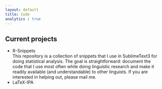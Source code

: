 ```yaml
---
layout: default
title: Code
analytics : true
---
```


## Current projects

- R-Snippets  
  This repository is a collection of snippets that I use in SublimeText3 for doing statistical analysis. The goal is straightforward: document the code that I use most often while doing linguistic research and make it readily available (and understandable) to other linguists. If you are interested in helping out, please mail me.
- LaTeX-IPA

